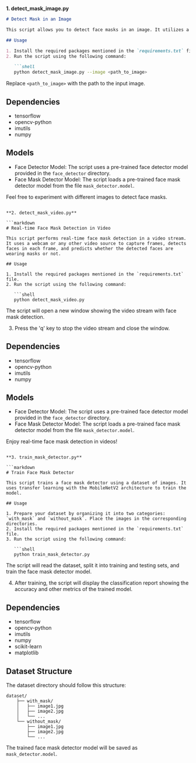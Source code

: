 **1. detect_mask_image.py**

```markdown
# Detect Mask in an Image

This script allows you to detect face masks in an image. It utilizes a pre-trained deep learning model to detect faces and another model to classify whether the detected faces are wearing masks or not.

## Usage

1. Install the required packages mentioned in the `requirements.txt` file.
2. Run the script using the following command:

   ```shell
   python detect_mask_image.py --image <path_to_image>
   ```

   Replace `<path_to_image>` with the path to the input image.

## Dependencies

- tensorflow
- opencv-python
- imutils
- numpy

## Models

- Face Detector Model: The script uses a pre-trained face detector model provided in the `face_detector` directory.
- Face Mask Detector Model: The script loads a pre-trained face mask detector model from the file `mask_detector.model`.

Feel free to experiment with different images to detect face masks.
```

**2. detect_mask_video.py**

```markdown
# Real-time Face Mask Detection in Video

This script performs real-time face mask detection in a video stream. It uses a webcam or any other video source to capture frames, detects faces in each frame, and predicts whether the detected faces are wearing masks or not.

## Usage

1. Install the required packages mentioned in the `requirements.txt` file.
2. Run the script using the following command:

   ```shell
   python detect_mask_video.py
   ```

   The script will open a new window showing the video stream with face mask detection.

3. Press the 'q' key to stop the video stream and close the window.

## Dependencies

- tensorflow
- opencv-python
- imutils
- numpy

## Models

- Face Detector Model: The script uses a pre-trained face detector model provided in the `face_detector` directory.
- Face Mask Detector Model: The script loads a pre-trained face mask detector model from the file `mask_detector.model`.

Enjoy real-time face mask detection in videos!
```

**3. train_mask_detector.py**

```markdown
# Train Face Mask Detector

This script trains a face mask detector using a dataset of images. It uses transfer learning with the MobileNetV2 architecture to train the model.

## Usage

1. Prepare your dataset by organizing it into two categories: `with_mask` and `without_mask`. Place the images in the corresponding directories.
2. Install the required packages mentioned in the `requirements.txt` file.
3. Run the script using the following command:

   ```shell
   python train_mask_detector.py
   ```

   The script will read the dataset, split it into training and testing sets, and train the face mask detector model.

4. After training, the script will display the classification report showing the accuracy and other metrics of the trained model.

## Dependencies

- tensorflow
- opencv-python
- imutils
- numpy
- scikit-learn
- matplotlib

## Dataset Structure

The dataset directory should follow this structure:

```
dataset/
    ├── with_mask/
    │   ├── image1.jpg
    │   ├── image2.jpg
    │   └── ...
    └── without_mask/
        ├── image1.jpg
        ├── image2.jpg
        └── ...
```

The trained face mask detector model will be saved as `mask_detector.model`.
